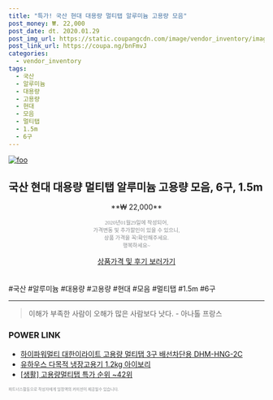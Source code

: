 ```yaml
--- 
title: "특가! 국산 현대 대용량 멀티탭 알루미늄 고용량 모음" 
post_money: ₩. 22,000 
post_date: dt. 2020.01.29 
post_img_url: https://static.coupangcdn.com/image/vendor_inventory/images/2019/02/20/12/5/9c8c65e4-3f25-41a0-96ae-bcb93ec6b643.jpg 
post_link_url: https://coupa.ng/bnFmvJ 
categories: 
  - vendor_inventory 
tags: 
  - 국산 
  - 알루미늄 
  - 대용량 
  - 고용량 
  - 현대 
  - 모음 
  - 멀티탭 
  - 1.5m 
  - 6구 
--- 
```

[![foo](https://static.coupangcdn.com/image/vendor_inventory/images/2019/02/20/12/5/9c8c65e4-3f25-41a0-96ae-bcb93ec6b643.jpg)](https://coupa.ng/bnFmvJ) 

## 국산 현대 대용량 멀티탭 알루미늄 고용량 모음, 6구, 1.5m 
<p style="text-align: center;">**₩ 22,000**</p> 
<p style="text-align: center;"><span style="color: #898c8f; font-family: Georgia,Times,serif; font-size: 0.75em;">2020년01월29일에 작성되어, <br>가격변동 및 추가할인이 있을 수 있으니,<br> 상품 가격을 꼭!확인해주세요.<br>행복하세요~</span> 
</p>	 
<div markdown="0" style="text-align: center;"><a href="https://coupa.ng/bnFmvJ" class="btn btn--success">상품가격 및 후기 보러가기</a></div> 
<br><br> 
  #국산 #알루미늄 #대용량 #고용량 #현대 #모음 #멀티탭 #1.5m #6구 
<hr> 

> 이해가 부족한 사람이 오해가 많은 사람보다 낫다. - 아나톨 프랑스 


### POWER LINK

* <a href="https://blog.naver.com/fasyy4321/221789397626" target="_blank">하이파워멀티 대한이라이트 고용량 멀티탭 3구 배선차단용 DHM-HNG-2C</a>
* <a href="https://blog.naver.com/santokki14/221787909271" target="_blank">유하우스 다목적 냉장고용기 1.2kg 아이보리</a>
* <a href="https://blog.naver.com/sakai111/221788474294" target="_blank"> [생활] 고용량멀티탭 특가 순위 ~42위</a>

<span style="color: #898c8f; font-family: Georgia,Times,serif; font-size: 0.55em;">파트너스활동으로 작성자에게 일정액의 커미션이 제공될수 있습니다.</span> 
